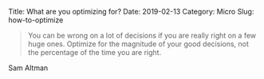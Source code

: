 Title: What are you optimizing for?
Date: 2019-02-13
Category: Micro
Slug: how-to-optimize

> You can be wrong on a lot of decisions if you are really right on a few huge ones.  Optimize for the magnitude of your good decisions, not the percentage of the time you are right.

Sam Altman 